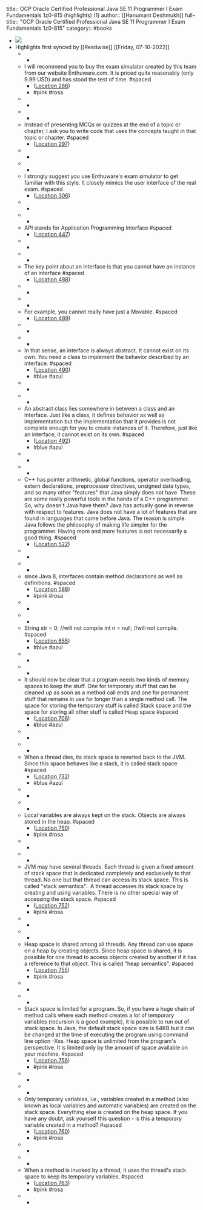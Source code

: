 title:: OCP Oracle Certified Professional Java SE 11 Programmer I Exam Fundamentals 1z0-815 (highlights) (1)
author:: [[Hanumant Deshmukh]]
full-title:: "OCP Oracle Certified Professional Java SE 11 Programmer I Exam Fundamentals 1z0-815"
category:: #books

- ![](https://images-na.ssl-images-amazon.com/images/I/51hydbMukbL._SL200_.jpg)
- Highlights first synced by [[Readwise]] [[Friday, 07-10-2022]]
	- -
	- I will recommend you to buy the exam simulator created by this team from our website Enthuware.com. It is priced quite reasonably (only 9.99 USD) and has stood the test of time. #spaced
		- ([Location 266](https://readwise.io/to_kindle?action=open&asin=B07VWMD2LB&location=266))
		- #pink #rosa
	- -
	- -
	- Instead of presenting MCQs or quizzes at the end of a topic or chapter, I ask you to write code that uses the concepts taught in that topic or chapter. #spaced
		- ([Location 297](https://readwise.io/to_kindle?action=open&asin=B07VWMD2LB&location=297))
	- -
	- -
	- I strongly suggest you use Enthuware's exam simulator to get familiar with this style. It closely mimics the user interface of the real exam. #spaced
		- ([Location 306](https://readwise.io/to_kindle?action=open&asin=B07VWMD2LB&location=306))
	- -
	- -
	- API stands for Application Programming Interface #spaced
		- ([Location 447](https://readwise.io/to_kindle?action=open&asin=B07VWMD2LB&location=447))
	- -
	- -
	- The key point about an interface is that you cannot have an instance of an interface #spaced
		- ([Location 488](https://readwise.io/to_kindle?action=open&asin=B07VWMD2LB&location=488))
	- -
	- -
	- For example, you cannot really have just a Movable. #spaced
		- ([Location 489](https://readwise.io/to_kindle?action=open&asin=B07VWMD2LB&location=489))
	- -
	- -
	- In that sense, an interface is always abstract. It cannot exist on its own. You need a class to implement the behavior described by an interface. #spaced
		- ([Location 490](https://readwise.io/to_kindle?action=open&asin=B07VWMD2LB&location=490))
		- #blue #azul
	- -
	- -
	- An abstract class lies somewhere in between a class and an interface. Just like a class, it defines behavior as well as implementation but the implementation that it provides is not complete enough for you to create instances of it. Therefore, just like an interface, it cannot exist on its own. #spaced
		- ([Location 492](https://readwise.io/to_kindle?action=open&asin=B07VWMD2LB&location=492))
		- #blue #azul
	- -
	- -
	- C++ has pointer arithmetic, global functions, operator overloading, extern declarations, preprocessor directives, unsigned data types, and so many other "features" that Java simply does not have. These are some really powerful tools in the hands of a C++ programmer. So, why doesn't Java have them? Java has actually gone in reverse with respect to features. Java does not have a lot of features that are found in languages that came before Java. The reason is simple. Java follows the philosophy of making life simpler for the programmer. Having more and more features is not necessarily a good thing. #spaced
		- ([Location 522](https://readwise.io/to_kindle?action=open&asin=B07VWMD2LB&location=522))
	- -
	- -
	- since Java 8, interfaces contain method declarations as well as definitions. #spaced
		- ([Location 588](https://readwise.io/to_kindle?action=open&asin=B07VWMD2LB&location=588))
		- #pink #rosa
	- -
	- -
	- String str = 0; //will not compile int n = null; //will not compile. #spaced
		- ([Location 655](https://readwise.io/to_kindle?action=open&asin=B07VWMD2LB&location=655))
		- #blue #azul
	- -
	- -
	- It should now be clear that a program needs two kinds of memory spaces to keep the stuff. One for temporary stuff that can be cleaned up as soon as a method call ends and one for permanent stuff that remains in use for longer than a single method call. The space for storing the temporary stuff is called Stack space and the space for storing all other stuff is called Heap space #spaced
		- ([Location 706](https://readwise.io/to_kindle?action=open&asin=B07VWMD2LB&location=706))
		- #blue #azul
	- -
	- -
	- When a thread dies, its stack space is reverted back to the JVM. Since this space behaves like a stack, it is called stack space #spaced
		- ([Location 732](https://readwise.io/to_kindle?action=open&asin=B07VWMD2LB&location=732))
		- #blue #azul
	- -
	- -
	- Local variables are always kept on the stack. Objects are always stored in the heap. #spaced
		- ([Location 750](https://readwise.io/to_kindle?action=open&asin=B07VWMD2LB&location=750))
		- #pink #rosa
	- -
	- -
	- JVM may have several threads. Each thread is given a fixed amount of stack space that is dedicated completely and exclusively to that thread. No one but that thread can access its stack space. This is called "stack semantics".  A thread accesses its stack space by creating and using variables. There is no other special way of accessing the stack space. #spaced
		- ([Location 752](https://readwise.io/to_kindle?action=open&asin=B07VWMD2LB&location=752))
		- #pink #rosa
	- -
	- -
	- Heap space is shared among all threads. Any thread can use space on a heap by creating objects. Since heap space is shared, it is possible for one thread to access objects created by another if it has a reference to that object. This is called "heap semantics". #spaced
		- ([Location 755](https://readwise.io/to_kindle?action=open&asin=B07VWMD2LB&location=755))
		- #pink #rosa
	- -
	- -
	- Stack space is limited for a program. So, if you have a huge chain of method calls where each method creates a lot of temporary variables (recursion is a good example), it is possible to run out of stack space. In Java, the default stack space size is 64KB but it can be changed at the time of executing the program using command line option -Xss. Heap space is unlimited from the program's perspective. It is limited only by the amount of space available on your machine. #spaced
		- ([Location 756](https://readwise.io/to_kindle?action=open&asin=B07VWMD2LB&location=756))
		- #pink #rosa
	- -
	- -
	- Only temporary variables, i.e., variables created in a method (also known as local variables and automatic variables) are created on the stack space. Everything else is created on the heap space. If you have any doubt, ask yourself this question - is this a temporary variable created in a method? #spaced
		- ([Location 760](https://readwise.io/to_kindle?action=open&asin=B07VWMD2LB&location=760))
		- #pink #rosa
	- -
	- -
	- When a method is invoked by a thread, it uses the thread's stack space to keep its temporary variables. #spaced
		- ([Location 763](https://readwise.io/to_kindle?action=open&asin=B07VWMD2LB&location=763))
		- #pink #rosa
	- -